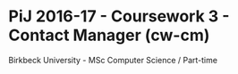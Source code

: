 # PiJ 2016-17 - Coursework 3 - Contact Manager (cw-cm)
Birkbeck University - MSc Computer Science / Part-time

